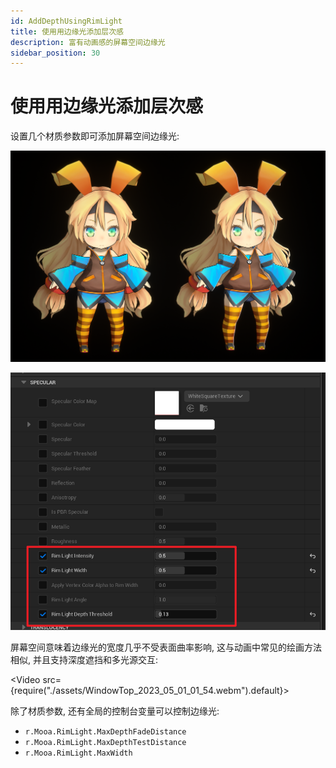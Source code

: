 ```yaml
---
id: AddDepthUsingRimLight
title: 使用用边缘光添加层次感
description: 富有动画感的屏幕空间边缘光
sidebar_position: 30
---
```


# 使用用边缘光添加层次感

设置几个材质参数即可添加屏幕空间边缘光:

![image-20230501015550005](./assets/image-20230501015550005.png)

![image-20230501014953512](./assets/image-20230501014953512.png)

屏幕空间意味着边缘光的宽度几乎不受表面曲率影响, 这与动画中常见的绘画方法相似, 并且支持深度遮挡和多光源交互:

<Video src={require("./assets/WindowTop_2023_05_01_01_54.webm").default}></Video>

除了材质参数, 还有全局的控制台变量可以控制边缘光:

- `r.Mooa.RimLight.MaxDepthFadeDistance`
- `r.Mooa.RimLight.MaxDepthTestDistance`
- `r.Mooa.RimLight.MaxWidth`
